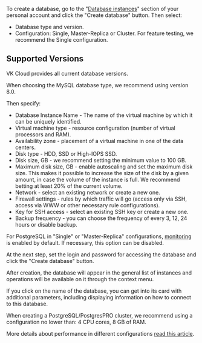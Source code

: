 To create a database, go to the "[Database instances](https://mcs.mail.ru/app/services/databases/list/)" section of your personal account and click the "Create database" button. Then select:

- Database type and version.
- Configuration: Single, Master-Replica or Cluster. For feature testing, we recommend the Single configuration.

## Supported Versions

VK Cloud provides all current database versions.

When choosing the MySQL database type, we recommend using version 8.0.

Then specify:

- Database Instance Name - The name of the virtual machine by which it can be uniquely identified.
- Virtual machine type - resource configuration (number of virtual processors and RAM).
- Availability zone - placement of a virtual machine in one of the data centers.
- Disk type - HDD, SSD or High-IOPS SSD.
- Disk size, GB - we recommend setting the minimum value to 100 GB.
- Maximum disk size, GB - enable autoscaling and set the maximum disk size. This makes it possible to increase the size of the disk by a given amount, in case the volume of the instance is full. We recommend betting at least 20% of the current volume.
- Network - select an existing network or create a new one.
- Firewall settings - rules by which traffic will go (access only via SSH, access via WWW or other necessary rule configurations).
- Key for SSH access - select an existing SSH key or create a new one.
- Backup frequency - you can choose the frequency of every 3, 12, 24 hours or disable backup.

<info>

For PostgreSQL in "Single" or "Master-Replica" configurations, [monitoring](../../db-monitoring/postgresql) is enabled by default. If necessary, this option can be disabled.

</info>

At the next step, set the login and password for accessing the database and click the "Create database" button.

After creation, the database will appear in the general list of instances and operations will be available on it through the context menu.

If you click on the name of the database, you can get into its card with additional parameters, including displaying information on how to connect to this database.

<warn>

When creating a PostgreSQL/PostgresPRO cluster, we recommend using a configuration no lower than: 4 CPU cores, 8 GB of RAM.

</warn>

More details about performance in different configurations [read this article](https://mcs.mail.ru/help/ru_RU/dbaas-start/postgresql-disk-performance).
